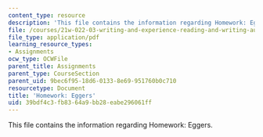 ```yaml
---
content_type: resource
description: 'This file contains the information regarding Homework: Eggers.'
file: /courses/21w-022-03-writing-and-experience-reading-and-writing-autobiography-spring-2014/39bdf4c3fb8364a9bb28eabe296061ff_MIT21W_022_03S14_0403.pdf
file_type: application/pdf
learning_resource_types:
- Assignments
ocw_type: OCWFile
parent_title: Assignments
parent_type: CourseSection
parent_uid: 9bec6f95-18d6-0133-8e69-951760b0c710
resourcetype: Document
title: 'Homework: Eggers'
uid: 39bdf4c3-fb83-64a9-bb28-eabe296061ff
---
```

This file contains the information regarding Homework: Eggers.


